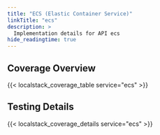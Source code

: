 ```yaml
---
title: "ECS (Elastic Container Service)"
linkTitle: "ecs"
description: >
  Implementation details for API ecs
hide_readingtime: true
---
```


## Coverage Overview

{{< localstack_coverage_table service="ecs" >}}

## Testing Details

{{< localstack_coverage_details service="ecs" >}}
